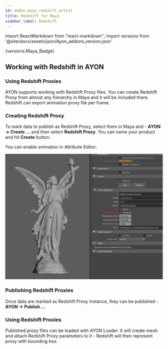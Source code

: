 ```yaml
---
id: addon_maya_redshift_artist
title: Redshift for Maya
sidebar_label: Redshift
---
```


import ReactMarkdown from "react-markdown";
import versions from '@site/docs/assets/json/Ayon_addons_version.json'

<ReactMarkdown>
{versions.Maya_Badge}
</ReactMarkdown>

## Working with Redshift in AYON

### Using Redshift Proxies

AYON supports working with Redshift Proxy files. You can create  Redshift Proxy from almost
any hierarchy in Maya and it will be included there. Redshift can export animation
proxy file per frame.

### Creating Redshift Proxy

To mark data to publish as Redshift Proxy, select them in Maya and - **AYON → Create ...** and
then select **Redshift Proxy**. You can name your product and hit **Create** button.

You can enable animation in Attribute Editor:

![Maya - Yeti Rig Setup](assets/maya/redshift_artist/create_rs_proxy.jpg)

### Publishing Redshift Proxies

Once data are marked as Redshift Proxy instance, they can be published - **AYON → Publish ...**

### Using Redshift Proxies

Published proxy files can be loaded with AYON Loader. It will create mesh and attach Redshift Proxy
parameters to it - Redshift will then represent proxy with bounding box.